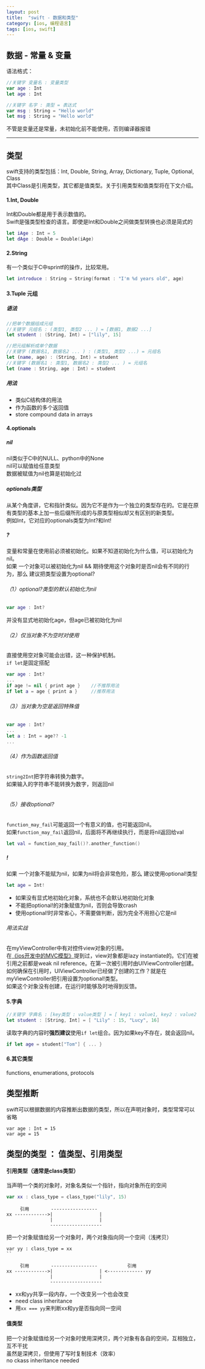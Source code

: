 ```yaml
---
layout: post
title:  "swift - 数据和类型"
category: [ios, 编程语言]
tags: [ios, swift]
---
```


## 数据 - 常量 & 变量  
语法格式：  

```swift
//关键字 变量名 : 变量类型
var age : Int
let age : Int

//关键字 名字 : 类型 = 表达式
var msg : String = "Hello world"
let msg : String = "Hello world"
```
不管是变量还是常量，未初始化前不能使用，否则编译器报错  

<!-- more -->

---

## 类型  

swift支持的类型包括：Int, Double, String, Array, Dictionary, Tuple, Optional, Class  
其中Class是引用类型，其它都是值类型。关于引用类型和值类型将在下文介绍。

#### 1.Int, Double  
Int和Double都是用于表示数值的。  
Swift是强类型检查的语言。即使是Int和Double之间做类型转换也必须是简式的  

```swift
let iAge : Int = 5
let dAge : Double = Double(iAge)
```

#### 2.String  
有一个类似于C中sprintf的操作，比较常用。

```swift
let introduce : String = String(format : "I'm %d years old", age)
```

#### 3.Tuple 元组
##### 语法  

```swift
//把单个数据组成元组
//关键字 元组名 : (类型1, 类型2 ... ) = [数据1, 数据2 ...]
let student : (String, Int) = ["lily", 15]

//把元组解析成单个数据
//关键字 (数据名1, 数据名2 ... ) : (类型1, 类型2 ...) = 元组名
let (name, age) : (String, Int) = student
//关键字 (数据名1 : 类型1, 数据名2 : 类型2 ... ) = 元组名
let (name : String, age : Int) = student
```

##### 用法

 - 类似C结构体的用法
 - 作为函数的多个返回值
 - store compound data in arrays

#### 4.optionals
##### nil
nil类似于C中的NULL、python中的None  
nil可以赋值给任意类型  
数据被赋值为nil也算是初始化过  
##### optionals类型  
从某个角度讲，它和指针类似。因为它不是作为一个独立的类型存在的。它是在原有类型的基本上加一些后缀所形成的与原类型相似却又有区别的新类型。  
例如Int，它对应的optionals类型为Int?和Int!  
##### ?
变量和常量在使用前必须被初始化。如果不知道初始化为什么值，可以初始化为nil。  
如果  一个对象可以被初始化为nil && 期待使用这个对象时是否nil会有不同的行为，那么  建议把类型设置为optional?  

###### （1）optional?类型的默认初始化为nil

```swift
var age : Int?
```
并没有显式地初始化age，但age已被初始化为nil

###### （2）仅当对象不为空时对使用
直接使用空对象可能会出错，这一种保护机制。  
`if let`是固定搭配  

```swift
var age : Int?
...
if age != nil { print age }    //不推荐用法
if let a = age { print a }     //推荐用法
```

###### （3）当对象为空是返回特殊值

```swift
var age : Int?
...
let a : Int = age?? -1
...
```
###### （4）作为函数返回值
`string2Int`把字符串转换为数字。  
如果输入的字符串不能转换为数字，则返回nil  

```swift
```

###### （5）接收optional?
`function_may_fail`可能返回一个有意义的值，也可能返回nil。  
如果`function_may_fail`返回nil，后面将不再继续执行，而是将nil返回给val  

```swift
let val = function_may_fail()?.another_function()
```

##### !
如果 一个对象不能赋为nil，如果为nil将会非常危险，那么 建议使用optional!类型  
```swift
let age = Int!
```
 - 如果没有显式地初始化对象，系统也不会默认地初始化对象  
 - 不能把optional!的对象赋值为nil，否则会导致crash
 - 使用optional!时非常省心，不需要做判断，因为完全不用担心它是nil
 
###### 用法实战  

在myViewController中有对控件view对象的引用。  
在[《ios开发中的MVC模型》](/ios/2016-06/model-view-controller.html)提到过，view对象都是lazy instantiate的。它们在被引用之前都是weak nil reference。在第一次被引用时由UIViewController创建。  
如何确保在引用时，UIViewController已经做了创建的工作？就是在myViewController把引用设置为optional!类型。  
如果这个对象没有创建，在运行时能够及时地得到反馈。  
 
#### 5.字典

```swift
//关键字 字典名 : [key类型 : value类型 ] = [ key1 : value1, key2 : value2 ...]
let student : [String, Int] = [ "Lily" : 15, "Lucy", 16]
```

读取字典的内容时**强烈建议**使用`if let`组合。因为如果key不存在，就会返回nil。

```swift
if let age = student["Tom"] { ... }
```

#### 6.其它类型  
functions, enumerations, protocols

## 类型推断

swift可以根据数据的内容推断出数据的类型，所以在声明对象时，类型常常可以省略

```
var age : Int = 15
var age = 15
```

## 类型的类型 ： 值类型、引用类型

#### 引用类型（通常是class类型）  

当声明一个类的对象时，对象名类似一个指针，指向对象所在的空间  

```swift
var xx : class_type = class_type("lily", 15)
```

```
     引用        -----------------
xx ------------>|                 |
                |                 |
                -------------------
```

把一个对象赋值给另一个对象时，两个对象指向同一个空间（浅拷贝）

```
var yy : class_type = xx
``

```

```
     引用        -----------------           引用
xx ------------>|                 | <------------- yy
                |                 |
                -------------------
```

 - xx和yy共享一段内存，一个改变另一个也会改变  
 - need class inheritance  
 - 用`xx === yy`来判断xx和yy是否指向同一空间

#### 值类型

把一个对象赋值给另一个对象时使用深拷贝，两个对象有各自的空间，互相独立，互不干扰  
虽然是深拷贝，但使用了写时复制技术（效率）  
no ckass inheritance needed
